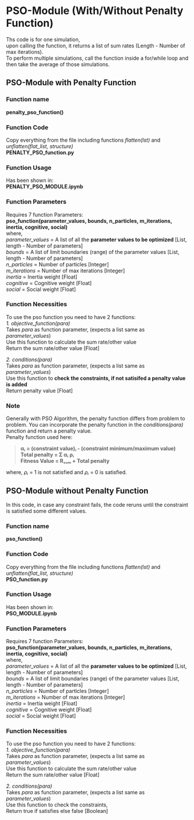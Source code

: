 # PSO-Module (With/Without Penalty Function)
Ths code is for one simulation, <br>
upon calling the function, it returns a list of sum rates (Length - Number of max iterations). <br>
To perform multiple simulations, call the function inside a for/while loop and then take the average of those simulations. <br>

## PSO-Module with Penalty Function
### Function name <br>
**penalty_pso_function()** <br>

### Function Code
Copy everything from the file including functions *flatten(lst)* and *unflatten(flat_list, structure)* <br>
**PENALTY_PSO_function.py** <br>

### Function Usage
Has been shown in: <br>
**PENALTY_PSO_MODULE.ipynb**

### Function Parameters
Requires 7 function Parameters: <br>
**pso_function(parameter_values, bounds, n_particles, m_iterations, inertia, cognitive, social)** <br>
where, <br>
*parameter_values* = A list of all the **parameter values to be optimized** [List, length - Number of parameters] <br>
*bounds* = A list of limit boundaries (range) of the parameter values [List, length - Number of parameters] <br>
*n_particles* = Number of particles [Integer] <br>
*m_iterations* = Number of max iterations [Integer] <br>
*inertia* = Inertia weight [Float] <br>
*cognitive* = Cognitive weight [Float] <br>
*social* = Social weight [Float] <br>

### Function Necessities
To use the pso function you need to have 2 functions: <br>
*1. objective_function(para)* <br>
Takes *para* as function parameter, (expects a list same as *parameter_values*) <br>
Use this function to calculate the sum rate/other value<br>
Return the sum rate/other value [Float] <br>

*2. conditions(para)* <br>
Takes *para* as function parameter, (expects a list same as *parameter_values*) <br>
Use this function to **check the constraints, if not satisifed a penalty value is added** <br>
Return penalty value [Float] <br>

### Note
Generally with PSO Algorithm, the penalty function differs from problem to problem. You can incorporate the penalty function in the *conditions(para)* function and return a penalty value. <br>
Penalty function used here: <br>
> **αᵢ = (constraint value)ᵢ - (constraint minimum/maximum value) <br>
Total penalty = Σ αᵢ ρᵢ <br>
Fitness Value = Rₛᵤₘ + Total penalty** <br>

where, *ρᵢ* = 1 is not satisfied and *ρᵢ* = 0 is satisfied. <br>

## PSO-Module without Penalty Function
In this code, 
in case any constraint fails, the code reruns until the constraint is satisfied some different values.
### Function name <br>
**pso_function()** <br>

### Function Code
Copy everything from the file including functions *flatten(lst)* and *unflatten(flat_list, structure)* <br>
**PSO_function.py** <br>

### Function Usage
Has been shown in: <br>
**PSO_MODULE.ipynb** <br>

### Function Parameters
Requires 7 function Parameters: <br>
**pso_function(parameter_values, bounds, n_particles, m_iterations, inertia, cognitive, social)** <br>
where, <br>
*parameter_values* = A list of all the **parameter values to be optimized** [List, length - Number of parameters] <br>
*bounds* = A list of limit boundaries (range) of the parameter values [List, length - Number of parameters] <br>
*n_particles* = Number of particles [Integer] <br>
*m_iterations* = Number of max iterations [Integer] <br>
*inertia* = Inertia weight [Float] <br>
*cognitive* = Cognitive weight [Float] <br>
*social* = Social weight [Float] <br>

### Function Necessities
To use the pso function you need to have 2 functions: <br>
*1. objective_function(para)* <br>
Takes *para* as function parameter, (expects a list same as *parameter_values*) <br>
Use this function to calculate the sum rate/other value<br>
Return the sum rate/other value [Float] <br>

*2. conditions(para)* <br>
Takes *para* as function parameter, (expects a list same as *parameter_values*) <br>
Use this function to check the constraints, <br>
Return true if satisfies else false [Boolean] <br>
